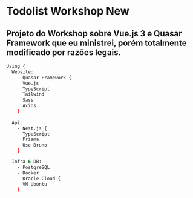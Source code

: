 # Todolist Workshop New
## Projeto do Workshop sobre Vue.js 3 e Quasar Framework que eu ministrei, porém totalmente modificado por razões legais.

```bash
Using {
  Website:
    - Quasar Framework {
      Vue.js
      TypeScript
      Tailwind
      Sass
      Axios
    }
  
  Api:
    - Nest.js {
      TypeScript
      Prisma
      Use Bruno
    }

  Infra & DB:
    - PostgreSQL
    - Docker
    - Oracle Cloud {
      VM Ubuntu
    }
